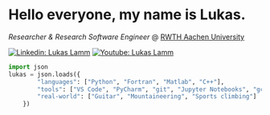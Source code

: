 # Hello everyone, my name is Lukas.

*Researcher & Research Software Engineer* @ [RWTH Aachen University](https://www.ifam.rwth-aachen.de/aw/cms/IFAM/Themen/mitarbeiter/~wmw/lamm-lukas/?lang=en)

[![Linkedin: Lukas Lamm](https://img.shields.io/badge/-lukaslamm-blue?style=flat&logo=Linkedin&logoColor=white&link=https://www.linkedin.com/in/thaianebraga/)](https://www.linkedin.com/in/lukas-lamm-61a03b151/)
[![Youtube: Lukas Lamm](https://img.shields.io/badge/-lukaslamm-lightgrey?style=flat&logo=Youtube&link=https://www.linkedin.com/in/thaianebraga/)](https://www.youtube.com/channel/UCV5XN_SY7FDnERAIhG0RxwQ/featured?view_as=subscriber)

```python
import json
lukas = json.loads({
        "languages": ["Python", "Fortran", "Matlab", "C++"],
        "tools": ["VS Code", "PyCharm", "git", "Jupyter Notebooks", "gcc", "gdb", "Jenkins"],
        "real-world": ["Guitar", "Mountaineering", "Sports climbing"]
    })
```
